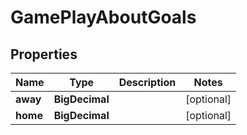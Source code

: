 

# GamePlayAboutGoals


## Properties

| Name | Type | Description | Notes |
|------------ | ------------- | ------------- | -------------|
|**away** | **BigDecimal** |  |  [optional] |
|**home** | **BigDecimal** |  |  [optional] |



